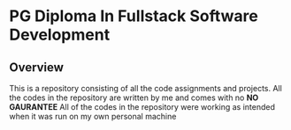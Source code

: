 # PG Diploma In Fullstack Software Development

## Overview

This is a repository consisting of all the code assignments and projects.
All the codes in the repository are written by me and comes with no **NO GAURANTEE**
All of the codes in the repository were working as intended when it was run on my own personal machine


